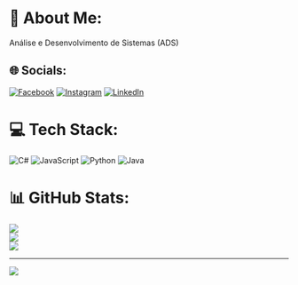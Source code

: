 # 💫 About Me:
Análise e Desenvolvimento de Sistemas (ADS)


## 🌐 Socials:
[![Facebook](https://img.shields.io/badge/Facebook-%231877F2.svg?logo=Facebook&logoColor=white)](https://facebook.com/vitor.oliveira.169067) [![Instagram](https://img.shields.io/badge/Instagram-%23E4405F.svg?logo=Instagram&logoColor=white)](https://instagram.com/firmino_vo/) [![LinkedIn](https://img.shields.io/badge/LinkedIn-%230077B5.svg?logo=linkedin&logoColor=white)](https://linkedin.com/in/vitor-firmino-de-oliveira-bb16b325b/) 

# 💻 Tech Stack:
![C#](https://img.shields.io/badge/c%23-%23239120.svg?style=flat-square&logo=csharp&logoColor=white) ![JavaScript](https://img.shields.io/badge/javascript-%23323330.svg?style=flat-square&logo=javascript&logoColor=%23F7DF1E) ![Python](https://img.shields.io/badge/python-3670A0?style=flat-square&logo=python&logoColor=ffdd54) ![Java](https://img.shields.io/badge/java-%23ED8B00.svg?style=flat-square&logo=openjdk&logoColor=white)
# 📊 GitHub Stats:
![](https://github-readme-stats.vercel.app/api?username=Vitif&theme=github_dark_dimmed&hide_border=false&include_all_commits=false&count_private=false)<br/>
![](https://nirzak-streak-stats.vercel.app/?user=Vitif&theme=github_dark_dimmed&hide_border=false)<br/>
![](https://github-readme-stats.vercel.app/api/top-langs/?username=Vitif&theme=github_dark_dimmed&hide_border=false&include_all_commits=false&count_private=false&layout=compact)

---
[![](https://visitcount.itsvg.in/api?id=Vitif&icon=0&color=0)](https://visitcount.itsvg.in)

<!-- Proudly created with GPRM ( https://gprm.itsvg.in ) -->

